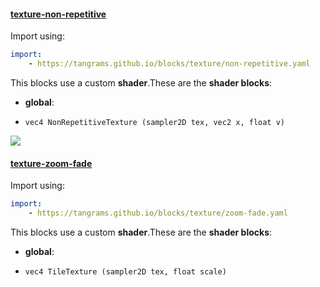 

#### [texture-non-repetitive](https://github.com/tangrams/blocks/blob/gh-pages/texture/non-repetitive.yaml)



Import using:

```yaml
import:
    - https://tangrams.github.io/blocks/texture/non-repetitive.yaml
```


This blocks use a custom **shader**.These are the **shader blocks**:

- **global**:
 + `vec4 NonRepetitiveTexture (sampler2D tex, vec2 x, float v) `

![](https://mapzen.com/common/styleguide/images/divider/compass-red.png)


#### [texture-zoom-fade](https://github.com/tangrams/blocks/blob/gh-pages/texture/zoom-fade.yaml)



Import using:

```yaml
import:
    - https://tangrams.github.io/blocks/texture/zoom-fade.yaml
```


This blocks use a custom **shader**.These are the **shader blocks**:

- **global**:
 + `vec4 TileTexture (sampler2D tex, float scale) `

